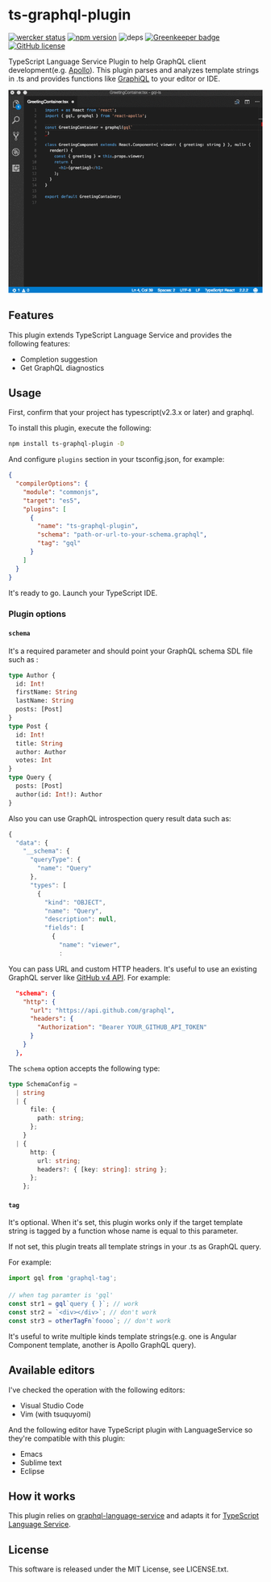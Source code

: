 # ts-graphql-plugin

[![wercker status](https://app.wercker.com/status/c2528abe2327a0b1dfa007225f2de471/s/master 'wercker status')](https://app.wercker.com/project/byKey/c2528abe2327a0b1dfa007225f2de471) [![npm version](https://badge.fury.io/js/ts-graphql-plugin.svg)](https://badge.fury.io/js/ts-graphql-plugin) ![deps](https://david-dm.org/quramy/ts-graphql-plugin.svg) [![Greenkeeper badge](https://badges.greenkeeper.io/Quramy/ts-graphql-plugin.svg)](https://greenkeeper.io/) [![GitHub license](https://img.shields.io/badge/license-MIT-blue.svg)](https://raw.githubusercontent.com/Quramy/ts-graphql-plugin/master/LICENSE.txt)

TypeScript Language Service Plugin to help GraphQL client development(e.g. [Apollo](https://github.com/apollographql/apollo-client)).
This plugin parses and analyzes template strings in .ts and provides functions like [GraphiQL](https://github.com/graphql/graphiql) to your editor or IDE.

![capture](https://raw.githubusercontent.com/Quramy/ts-graphql-plugin/master/capture.gif)

## Features

This plugin extends TypeScript Language Service and provides the following features:

- Completion suggestion
- Get GraphQL diagnostics

## Usage

First, confirm that your project has typescript(v2.3.x or later) and graphql.

To install this plugin, execute the following:

```sh
npm install ts-graphql-plugin -D
```

And configure `plugins` section in your tsconfig.json, for example:

```json
{
  "compilerOptions": {
    "module": "commonjs",
    "target": "es5",
    "plugins": [
      {
        "name": "ts-graphql-plugin",
        "schema": "path-or-url-to-your-schema.graphql",
        "tag": "gql"
      }
    ]
  }
}
```

It's ready to go. Launch your TypeScript IDE.

### Plugin options

#### `schema`

It's a required parameter and should point your GraphQL schema SDL file such as :

```graphql
type Author {
  id: Int!
  firstName: String
  lastName: String
  posts: [Post]
}
type Post {
  id: Int!
  title: String
  author: Author
  votes: Int
}
type Query {
  posts: [Post]
  author(id: Int!): Author
}
```

Also you can use GraphQL introspection query result data such as:

```js
{
  "data": {
    "__schema": {
      "queryType": {
        "name": "Query"
      },
      "types": [
        {
          "kind": "OBJECT",
          "name": "Query",
          "description": null,
          "fields": [
            {
              "name": "viewer",
              :
```

You can pass URL and custom HTTP headers. It's useful to use an existing GraphQL server like [GitHub v4 API](https://developer.github.com/v4/). For example:

```json
  "schema": {
    "http": {
      "url": "https://api.github.com/graphql",
      "headers": {
        "Authorization": "Bearer YOUR_GITHUB_API_TOKEN"
      }
    }
  },
```

The `schema` option accepts the following type:

```ts
type SchemaConfig =
  | string
  | {
      file: {
        path: string;
      };
    }
  | {
      http: {
        url: string;
        headers?: { [key: string]: string };
      };
    };
```

#### `tag`

It's optional. When it's set, this plugin works only if the target template string is tagged by a function whose name is equal to this parameter.

If not set, this plugin treats all template strings in your .ts as GraphQL query.

For example:

```ts
import gql from 'graphql-tag';

// when tag paramter is 'gql'
const str1 = gql`query { }`; // work
const str2 = `<div></div>`; // don't work
const str3 = otherTagFn`foooo`; // don't work
```

It's useful to write multiple kinds template strings(e.g. one is Angular Component template, another is Apollo GraphQL query).

## Available editors

I've checked the operation with the following editors:

- Visual Studio Code
- Vim (with tsuquyomi)

And the following editor have TypeScript plugin with LanguageService so they're compatible with this plugin:

- Emacs
- Sublime text
- Eclipse

## How it works

This plugin relies on [graphql-language-service](https://github.com/graphql/graphql-language-service) and adapts it for [TypeScript Language Service](https://github.com/Microsoft/TypeScript/wiki/Architectural-Overview#layer-overview).

## License

This software is released under the MIT License, see LICENSE.txt.

